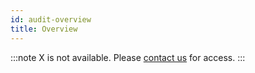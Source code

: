 ```yaml
---
id: audit-overview
title: Overview
---
```


:::note
X is not available. Please [contact us](mailto:support@phasetwo.io) for access.
:::
